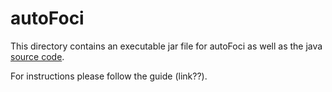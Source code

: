 # autoFoci

This directory contains an executable jar file for autoFoci as well as the java [source code](src).

For instructions please follow the guide (link??). 
